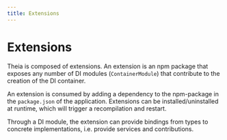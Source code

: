 ```yaml
---
title: Extensions
---
```


# Extensions

Theia is composed of extensions. An extension is an npm package that exposes
any number of DI modules (`ContainerModule`) that contribute to the creation of
the DI container.

An extension is consumed by adding a dependency to the
npm-package in the `package.json` of the application.
Extensions can be installed/uninstalled at
runtime, which will trigger a recompilation and restart.

Through a DI module, the extension can provide bindings from types to concrete
implementations, i.e. provide services and contributions.

